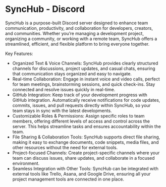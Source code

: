 # SyncHub - Discord
SyncHub is a purpose-built Discord server designed to enhance team communication, productivity, and collaboration for developers, creators, and communities. Whether you’re managing a development project, organizing a community, or working with a remote team, SyncHub offers a streamlined, efficient, and flexible platform to bring everyone together.

Key Features:
 - Organized Text & Voice Channels: SyncHub provides clearly structured channels for discussions, project updates, and casual chats, ensuring that communication stays organized and easy to navigate.
 - Real-time Collaboration: Engage in instant voice and video calls, perfect for team meetings, brainstorming sessions, and quick check-ins. Stay connected and resolve issues quickly in real-time.
 - GitHub Integration: Keep track of your development progress with GitHub integration. Automatically receive notifications for code updates, commits, issues, and pull requests directly within SyncHub, so your team 
   stays in sync with the latest developments.
 - Customizable Roles & Permissions: Assign specific roles to team members, offering different levels of access and control across the server. This helps streamline tasks and ensures accountability within the team.
 - File Sharing & Collaboration Tools: SyncHub supports direct file sharing, making it easy to exchange documents, code snippets, media files, and other resources without the need for external tools.
 - Project-focused Channels: Create project-specific channels where your team can discuss issues, share updates, and collaborate in a focused environment.
 - Seamless Integration with Other Tools: SyncHub can be integrated with external tools like Trello, Asana, and Google Drive, ensuring all your project management tools are connected in one place.
